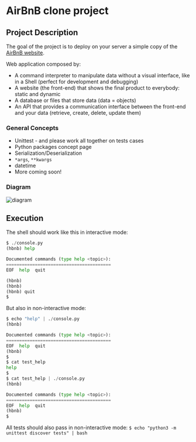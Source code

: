 # AirBnB clone project

## Project Description

The goal of the project is to deploy on your server a simple copy of the [AirBnB website](https://www.airbnb.com/).

Web application composed by:

* A command interpreter to manipulate data without a visual interface, like in a Shell (perfect for development and debugging)
* A website (the front-end) that shows the final product to everybody: static and dynamic
* A database or files that store data (data = objects)
* An API that provides a communication interface between the front-end and your data (retrieve, create, delete, update them)

### General Concepts

* Unittest - and please work all together on tests cases
* Python packages concept page
* Serialization/Deserialization
* `*args`, `**kwargs`
* datetime
* More coming soon!

### Diagram

![diagram](https://github.com/CarolDianeHA/holbertonschool-AirBnB_clone/blob/caroldiane/image/Project%20Diagram.png)

## Execution

The shell should work like this in interactive mode:

```py
$ ./console.py
(hbnb) help

Documented commands (type help <topic>):
========================================
EOF  help  quit

(hbnb)
(hbnb)
(hbnb) quit
$
```

But also in non-interactive mode:

```py
$ echo "help" | ./console.py
(hbnb)

Documented commands (type help <topic>):
========================================
EOF  help  quit
(hbnb)
$
$ cat test_help
help
$
$ cat test_help | ./console.py
(hbnb)

Documented commands (type help <topic>):
========================================
EOF  help  quit
(hbnb)
$
```

All tests should also pass in non-interactive mode: `$ echo "python3 -m unittest discover tests" | bash`
